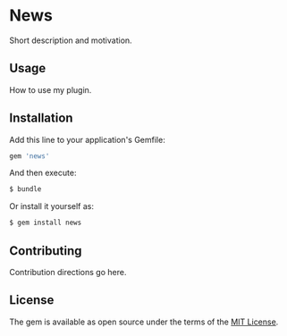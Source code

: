 # News
Short description and motivation.

## Usage
How to use my plugin.

## Installation
Add this line to your application's Gemfile:

```ruby
gem 'news'
```

And then execute:
```bash
$ bundle
```

Or install it yourself as:
```bash
$ gem install news
```

## Contributing
Contribution directions go here.

## License
The gem is available as open source under the terms of the [MIT License](http://opensource.org/licenses/MIT).
